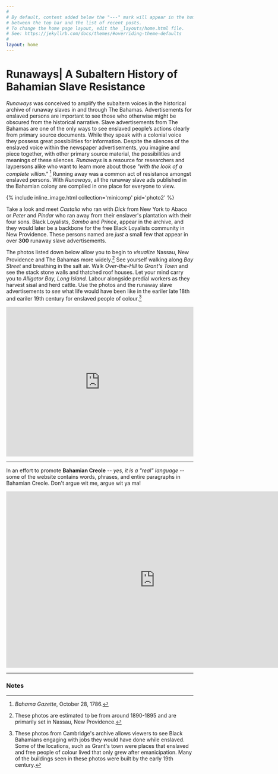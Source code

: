 ```yaml
---
#
# By default, content added below the "---" mark will appear in the home page
# between the top bar and the list of recent posts.
# To change the home page layout, edit the _layouts/home.html file.
# See: https://jekyllrb.com/docs/themes/#overriding-theme-defaults
#
layout: home
---
```

# Runaways| A Subaltern History of Bahamian Slave Resistance 

*Runaways* was conceived to amplify the subaltern voices in the historical archive of runaway slaves in and through The Bahamas. Advertisements for enslaved persons are important to see those who otherwise might be obscured from the historical narrative. Slave advertisements from The Bahamas are one of the only ways to see enslaved people’s actions clearly from primary source documents. While they speak with a colonial voice they possess great possibilities for information. Despite the silences of the enslaved voice within the newspaper advertisements, you imagine and piece together, with other primary source material, the possibilities and meanings of these silences. *Runaways* is a resource for researchers and laypersons alike who want to learn more about those *"with the look of a complete villian."* [^1] Running away was a common act of resistance amongst enslaved persons. With *Runaways*, all the runaway slave ads published in the Bahamian colony are complied in one place for everyone to view. 

{% include inline_image.html collection='minicomp' pid='photo2' %}

Take a look and meet *Castalio* who ran with *Dick* from New York to Abaco or *Peter* and *Pindar* who ran away from their enslaver's plantation with their four sons. Black Loyalists, *Sambo* and *Prince*, appear in the archive, and they would later be a backbone for the free Black Loyalists community in New Providence. These persons named are *just* a small few that appear in over __300__ runaway slave advertisements. 

The photos listed down below allow you to begin to *visualize* Nassau, New Providence and The Bahamas more widely.[^3] See yourself walking along *Bay Street* and breathing in the salt air. Walk *Over-the-Hill* to *Grant's Town* and see the stack stone walls and thatched roof houses. Let your mind carry you to *Alligator Bay, Long Island.* Labour alongside predial workers as they harvest sisal and herd cattle. Use the photos and the runaway slave advertisements to *see* what life would have been like in the eariler late 18th and eariler 19th century for enslaved people of colour.[^2] 
<div style='position: relative; width: 100%; padding-bottom: 80%;'><iframe type='text/html' width='600' height='410' style='position: absolute; width: 100%; height: 100%;' src='https://cudl.lib.cam.ac.uk/embed/#item=PH-Y-03071-A&page=34&hide-info=true' frameborder='0' allowfullscreen='' onmousewheel=''></iframe></div>

---

In an effort to promote __Bahamian Creole__ -- *yes, it is a "real" language* -- some of the website contains words, phrases, and entire paragraphs in Bahamian Creole. Don't argue wit me, argue wit ya ma!

<iframe width="800" height="475" src="https://www.youtube.com/embed/Sw2DZ8U48Wk?si=K8iASnyjAdAuR-vQ" title="YouTube video player" frameborder="0" allow="accelerometer; autoplay; clipboard-write; encrypted-media; gyroscope; picture-in-picture; web-share" referrerpolicy="strict-origin-when-cross-origin" allowfullscreen></iframe>

--- 

### Notes
[^1]: *Bahama Gazette*, October 28, 1786.
[^2]: These photos from Cambridge's archive allows viewers to see Black Bahamians engaging with jobs they would have done while enslaved. Some of the locations, such as Grant's town were places that enslaved and free people of colour lived that only grew after emanicipation. Many of the buildings seen in these photos were built by the early 19th century. 
[^3]: These photos are estimated to be from around 1890-1895 and are primarily set in Nassau, New Providence.
